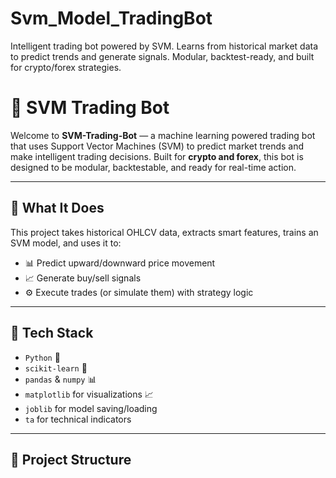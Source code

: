 # Svm_Model_TradingBot
Intelligent trading bot powered by SVM. Learns from historical market data to predict trends and generate signals. Modular, backtest-ready, and built for crypto/forex strategies.


# 🤖 SVM Trading Bot

Welcome to **SVM-Trading-Bot** — a machine learning powered trading bot that uses Support Vector Machines (SVM) to predict market trends and make intelligent trading decisions. Built for **crypto and forex**, this bot is designed to be modular, backtestable, and ready for real-time action.

---

## 🚀 What It Does

This project takes historical OHLCV data, extracts smart features, trains an SVM model, and uses it to:

- 📊 Predict upward/downward price movement
- 📈 Generate buy/sell signals
- ⚙️ Execute trades (or simulate them) with strategy logic

---

## 🧠 Tech Stack

- `Python` 🐍
- `scikit-learn` 🤖
- `pandas` & `numpy` 📊
- `matplotlib` for visualizations 📈
- `joblib` for model saving/loading
- `ta` for technical indicators

---

## 📁 Project Structure

